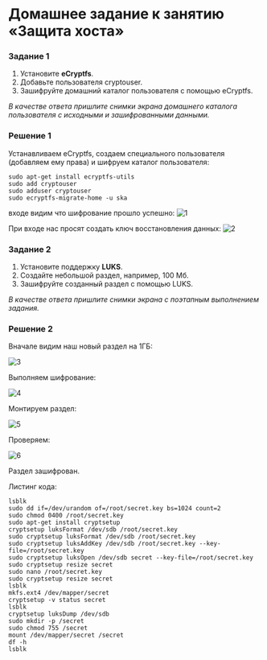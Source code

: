 # Домашнее задание к занятию  «Защита хоста»

### Задание 1

1. Установите **eCryptfs**.
2. Добавьте пользователя cryptouser.
3. Зашифруйте домашний каталог пользователя с помощью eCryptfs.


*В качестве ответа  пришлите снимки экрана домашнего каталога пользователя с исходными и зашифрованными данными.*  

### Решение 1

Устанавливаем eCryptfs, создаем специального пользователя (добавляем ему права) и шифруем каталог пользователя:
```
sudo apt-get install ecryptfs-utils
sudo add cryptouser
sudo adduser cryptouser
sudo ecryptfs-migrate-home -u ska

```
входе видим что шифрование прошло успешно:
![1](https://github.com/SKA1010/sec_2/assets/125235217/4d138f8e-6c77-489f-9977-6a47200b1813)

При входе нас просят создать ключ восстановления данных:
![2](https://github.com/SKA1010/sec_2/assets/125235217/9c936204-f2e0-458f-a4b6-560f3d2cc53a)


### Задание 2

1. Установите поддержку **LUKS**.
2. Создайте небольшой раздел, например, 100 Мб.
3. Зашифруйте созданный раздел с помощью LUKS.

*В качестве ответа пришлите снимки экрана с поэтапным выполнением задания.*

### Решение 2

Вначале видим наш новый раздел на 1ГБ:

![3](https://github.com/SKA1010/sec_2/assets/125235217/040ba684-0296-4dad-99fc-b9224c54ff5c)

Выполняем шифрование:

![4](https://github.com/SKA1010/sec_2/assets/125235217/81ee7a38-8f20-4f3f-8433-4f8d4dcce9ab)

Монтируем раздел:

![5](https://github.com/SKA1010/sec_2/assets/125235217/5e404645-3026-4282-bdcd-556ee697803f)

Проверяем:

![6](https://github.com/SKA1010/sec_2/assets/125235217/209456ef-70f5-456e-9996-05b029d1d1ac)

Раздел зашифрован.

Листинг кода:
```
lsblk
sudo dd if=/dev/urandom of=/root/secret.key bs=1024 count=2
sudo chmod 0400 /root/secret.key
sudo apt-get install cryptsetup
cryptsetup luksFormat /dev/sdb /root/secret.key
sudo cryptsetup luksFormat /dev/sdb /root/secret.key
sudo cryptsetup luksAddKey /dev/sdb /root/secret.key --key-file=/root/secret.key
sudo cryptsetup luksOpen /dev/sdb secret --key-file=/root/secret.key
sudo cryptsetup resize secret
sudo nano /root/secret.key
sudo cryptsetup resize secret
lsblk
mkfs.ext4 /dev/mapper/secret
cryptsetup -v status secret
lsblk
cryptsetup luksDump /dev/sdb
sudo mkdir -p /secret
sudo chmod 755 /secret
mount /dev/mapper/secret /secret
df -h
lsblk
```
